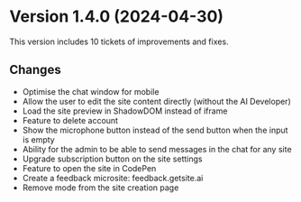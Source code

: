 # Version 1.4.0 (2024-04-30)

This version includes 10 tickets of improvements and fixes.

## Changes

- Optimise the chat window for mobile
- Allow the user to edit the site content directly (without the AI Developer)
- Load the site preview in ShadowDOM instead of iframe
- Feature to delete account
- Show the microphone button instead of the send button when the input is empty
- Ability for the admin to be able to send messages in the chat for any site
- Upgrade subscription button on the site settings
- Feature to open the site in CodePen
- Create a feedback microsite: feedback.getsite.ai
- Remove mode from the site creation page
